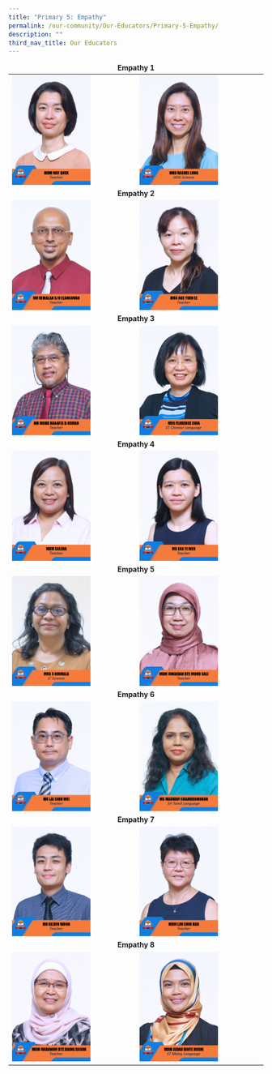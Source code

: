 ```yaml
---
title: "Primary 5: Empathy"
permalink: /our-community/Our-Educators/Primary-5-Empathy/
description: ""
third_nav_title: Our Educators
---
```

<table>
<thead>
	<tr>
		<td colspan="2"><center><b>Empathy 1</b></center></td>
	</tr>
</thead>
<tbody>
  <tr>
    <td><img src="/images/Teaching%20Staff/2023_mdm%20may%20quek.jpg" style="width:65%"></td>
    <td><img src="/images/Teaching%20Staff/2023_mrs%20rachel%20long.jpg" style="width:65%"> </td>
  </tr>
  <tr>
    <td colspan="2"><center><b>Empathy 2</b></center></td>
  </tr>
  <tr>
    <td><img src="/images/Teaching%20Staff/2023_mr%20vemalan%20s_o%20elangovan.jpg" style="width:65%"> </td>
    <td><img src="/images/Teaching%20Staff/2023_mrs%20nge%20yuen%20ee.jpg" style="width:65%"> </td>
  </tr>
  <tr>
    <td colspan="2"><center><b>Empathy 3</b></center></td>
  </tr>
  <tr>
    <td><img src="/images/Teaching%20Staff/2023_mr%20mohd%20hanafee%20b%20osman.jpg" style="width:65%"> </td>
    <td><img src="/images/Teaching%20Staff/2023_mrs%20florence%20chia.jpg" style="width:65%"> </td>
  </tr>
  <tr>
    <td colspan="2"><center><b>Empathy 4</b></center></td>
  </tr>
  <tr>
    <td> <img src="/images/Teaching%20Staff/2023_mdm%20saleha.jpg" style="width:65%"></td>
    <td><img src="/images/Teaching%20Staff/2023_ms%20lua%20yi%20wen.jpg" style="width:65%"> </td>
  </tr>
  <tr>
    <td colspan="2"><center><b>Empathy 5</b></center></td>
  </tr>
  <tr>
    <td><img src="/images/Teaching%20Staff/2023_mrs%20s%20nirmala-final.jpg" style="width:65%"> </td>
    <td><img src="/images/Teaching%20Staff/2023_mdm%20junaidah%20bte%20mohd%20sali.jpg" style="width:65%"> </td>
  </tr>
  <tr>
    <td colspan="2"><center><b>Empathy 6</b></center></td>
  </tr>
  <tr>
    <td><img src="/images/Teaching%20Staff/2023_mr%20lai%20chih%20wei.jpg" style="width:65%"> </td>
    <td><img src="/images/Teaching%20Staff/2023_ms%20madhavi%20chandramohan.jpg" style="width:65%"> </td>
  </tr>
	<tr>
	<td colspan="4"><center><b>Empathy 7</b></center></td>
  </tr>
  <tr>
    <td><img src="/images/Teaching%20Staff/2023_mr%20kelvin%20woon.jpg" style="width:65%"> </td>
    <td><img src="/images/Teaching%20Staff/2023_mdm%20lim%20chiu%20har.jpg" style="width:65%"> </td>
  </tr>
	<tr>
	<td colspan="2"><center><b>Empathy 8</b></center></td>
  </tr>
  <tr>
    <td><img src="/images/Teaching%20Staff/2023_mdm%20mahanom%20bte%20daing%20basok.jpg" style="width:65%"> </td>
    <td><img src="/images/Teaching%20Staff/2023_mdm%20aidah%20binte%20hosni.jpg" style="width:65%"> </td>
  </tr>
</tbody>
</table>